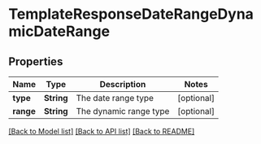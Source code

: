 # TemplateResponseDateRangeDynamicDateRange

## Properties
Name | Type | Description | Notes
------------ | ------------- | ------------- | -------------
**type** | **String** | The date range type | [optional] 
**range** | **String** | The dynamic range type | [optional] 

[[Back to Model list]](../README.md#documentation-for-models) [[Back to API list]](../README.md#documentation-for-api-endpoints) [[Back to README]](../README.md)


